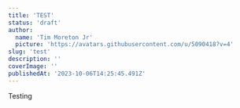 ```yaml
---
title: 'TEST'
status: 'draft'
author:
  name: 'Tim Moreton Jr'
  picture: 'https://avatars.githubusercontent.com/u/5090418?v=4'
slug: 'test'
description: ''
coverImage: ''
publishedAt: '2023-10-06T14:25:45.491Z'
---
```


Testing

